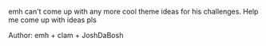 emh can't come up with any more cool theme ideas for his challenges. Help me come up with ideas pls

Author: emh + clam + JoshDaBosh
